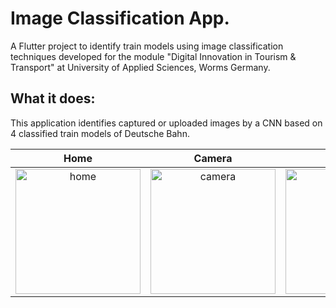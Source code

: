 # Image Classification App.

A Flutter project to identify train models using image classification techniques developed for the module "Digital Innovation in Tourism & Transport" at University of Applied Sciences, Worms Germany.

## What it does:

This application identifies captured or uploaded images by a CNN based on 4 classified train models of Deutsche Bahn.

Home                       |  Camera                   |  Output
:-------------------------:|:-------------------------:|:-------------------------:
<img src="https://user-images.githubusercontent.com/63946514/149154586-c44fb12d-cd32-4637-a474-cc4534dfa8ad.PNG" alt="home" width="200" />  |  <img src="https://user-images.githubusercontent.com/63946514/149154576-7559e293-521a-42de-8066-b0c9e97a5910.PNG" alt="camera" width="200"/>  |  <img src="https://user-images.githubusercontent.com/63946514/149154557-89e06410-2d8d-4a0b-a8ad-3e1be9155119.PNG" alt="output" width="200"/>

